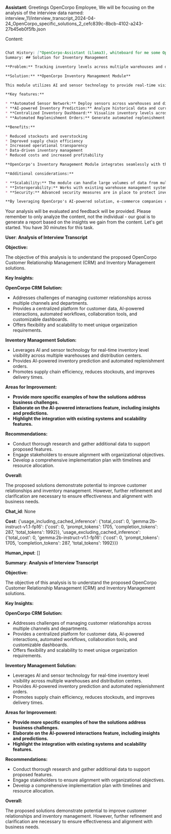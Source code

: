**Assistant**: Greetings OpenCorpo Employee, We will be focusing on the analysis of the interview data named: interview_11/interview_transcript_2024-04-24_OpenCorpo_specific_solutions_2_cefc839c-8bcb-4102-a243-27b45eb0f5fb.json 


 Content: 

 ```md

 Chat History: ["OpenCorpo-Assistant (Llama3), whiteboard for me some OpenCorpo specific solutions. Propose a solution for customer relationship management. I will evaluate your answers and give my feedback, then propose a problem to you. You will answer and I will evaluate. Let's now begin. You have 30 minutes.", "## OpenCorpo Customer Relationship Management Solution\n\n**Problem:** Managing customer relationships across multiple channels and departments is a challenge for many organizations. Existing CRM systems often lack the flexibility and scalability needed to effectively handle the complex interactions and data of today's digital world.\n\n**Solution:** **OpenCorpo Customer Engagement Platform**\n\nThis platform leverages the power of AI and open-source technologies to provide organizations with a comprehensive and customizable solution for managing customer relationships.\n\n**Key features:**\n\n* **Centralized Customer Data:** Unify customer data from multiple sources like website analytics, email campaigns, social media, and call center records.\n* **AI-powered Interactions:** Analyze customer conversations across channels to identify patterns, predict needs, and personalize offers.\n* **Automated Workflows:** Streamline processes like lead generation, onboarding, and customer service interactions.\n* **Collaboration Tools:** Improve team communication and accountability with shared dashboards, notes, and task management.\n* **Customizable dashboards:** Visualize key performance indicators and track progress towards business goals.\n\n**Benefits:**\n\n* Improved customer retention\n* Increased sales & revenue\n* Enhanced brand reputation\n* Data-driven decision making\n* Increased operational efficiency\n\n**OpenCorpo offers flexibility and scalability to meet the unique needs of each organization. Our team of experts can help you tailor the platform to your specific requirements and achieve your business goals.**\n\n**Additional considerations:**\n\n* **Integration with existing systems:** OpenCorpo's platform seamlessly integrates with existing systems and workflows.\n* **Scalability:** The platform can scale to accommodate growing data volumes and organizational needs.\n* **Security:** Advanced security measures are in place to protect customer data.\n\n**Please let me know your feedback on this solution and if you have any other questions.**", "Well done! You've proposed a comprehensive Customer Relationship Management (CRM) solution that leverages AI and open-source technologies. Your solution addresses the challenges of managing multiple channels and departments, providing a centralized platform for customer data, AI-powered interactions, automated workflows, collaboration tools, and customizable dashboards.\n\nHere's my feedback:\n\n* Strengths:\n\t+ You've identified key pain points in existing CRM systems and proposed a tailored solution to address them.\n\t+ Your solution encompasses multiple features that cater to different aspects of customer relationships, such as data unification, AI-driven interactions, and workflow automation.\n\t+ The emphasis on scalability, integration with existing systems, and security is crucial for any organization considering a new CRM solution.\n* Areas for improvement:\n\t+ While your proposal provides a solid foundation, it would be beneficial to include more specific examples of how the OpenCorpo Customer Engagement Platform can help organizations achieve their goals (e.g., increased sales or improved customer retention).\n\t+ You could also elaborate on the AI-powered interactions feature, highlighting the types of insights and predictions that the platform can provide to customers.\n\nNow, let's propose a problem for you to solve:\n\n**Problem:** A popular e-commerce company is struggling with inventory management. They have multiple warehouses and distribution centers spread across different regions, making it difficult to track inventory levels in real-time. This has led to issues with stockouts, overstocking, and delayed shipping.\n\nCan you propose a solution for this problem that leverages the OpenCorpo platform?", "## Solution for Inventory Management\n\n**Problem:** Tracking inventory levels across multiple warehouses and distribution centers in real-time is challenging for e-commerce companies. This can lead to stockouts, overstocking, and delayed shipping.\n\n**Solution:** **OpenCorpo Inventory Management Module**\n\nThis module utilizes AI and sensor technology to provide real-time visibility of inventory levels across the entire supply chain.\n\n**Key features:**\n\n* **Automated Sensor Network:** Deploy sensors across warehouses and distribution centers to track inventory movement in real-time.\n* **AI-powered Inventory Prediction:** Analyze historical data and current trends to predict future inventory needs.\n* **Centralized Inventory Dashboard:** Visualize inventory levels across all locations in real-time.\n* **Automated Replenishment Orders:** Generate automated replenishment orders based on inventory predictions and consumption patterns.\n\n**Benefits:**\n\n* Reduced stockouts and overstocking\n* Improved supply chain efficiency\n* Increased operational transparency\n* Data-driven inventory management\n* Reduced costs and increased profitability\n\n**OpenCorpo's Inventory Management Module integrates seamlessly with the Customer Engagement Platform to provide a holistic view of inventory performance and optimize the entire supply chain process.**\n\n**Additional considerations:**\n\n* **Scalability:** The module can handle large volumes of data from multiple sensors and warehouses.\n* **Interoperability:** Works with existing warehouse management systems and logistics software.\n* **Security:** Advanced security measures are in place to protect inventory data from unauthorized access.\n\n**By leveraging OpenCorpo's AI-powered solution, e-commerce companies can achieve real-time visibility of inventory levels, optimize their supply chain, and ensure seamless delivery of products to their customers.**"] 
 Summary: ## Solution for Inventory Management

**Problem:** Tracking inventory levels across multiple warehouses and distribution centers in real-time is challenging for e-commerce companies. This can lead to stockouts, overstocking, and delayed shipping.

**Solution:** **OpenCorpo Inventory Management Module**

This module utilizes AI and sensor technology to provide real-time visibility of inventory levels across the entire supply chain.

**Key features:**

* **Automated Sensor Network:** Deploy sensors across warehouses and distribution centers to track inventory movement in real-time.
* **AI-powered Inventory Prediction:** Analyze historical data and current trends to predict future inventory needs.
* **Centralized Inventory Dashboard:** Visualize inventory levels across all locations in real-time.
* **Automated Replenishment Orders:** Generate automated replenishment orders based on inventory predictions and consumption patterns.

**Benefits:**

* Reduced stockouts and overstocking
* Improved supply chain efficiency
* Increased operational transparency
* Data-driven inventory management
* Reduced costs and increased profitability

**OpenCorpo's Inventory Management Module integrates seamlessly with the Customer Engagement Platform to provide a holistic view of inventory performance and optimize the entire supply chain process.**

**Additional considerations:**

* **Scalability:** The module can handle large volumes of data from multiple sensors and warehouses.
* **Interoperability:** Works with existing warehouse management systems and logistics software.
* **Security:** Advanced security measures are in place to protect inventory data from unauthorized access.

**By leveraging OpenCorpo's AI-powered solution, e-commerce companies can achieve real-time visibility of inventory levels, optimize their supply chain, and ensure seamless delivery of products to their customers.** 
``` 


 Your analysis will be evaluated and feedback will be provided. Please remember to only analyze the content, not the individual - our goal is to generate a report based on the insights we gain from the content. Let's get started. You have 30 minutes for this task.

**User**: **Analysis of Interview Transcript**

**Objective:**

The objective of this analysis is to understand the proposed OpenCorpo Customer Relationship Management (CRM) and Inventory Management solutions.

**Key Insights:**

**OpenCorpo CRM Solution:**

* Addresses challenges of managing customer relationships across multiple channels and departments.
* Provides a centralized platform for customer data, AI-powered interactions, automated workflows, collaboration tools, and customizable dashboards.
* Offers flexibility and scalability to meet unique organization requirements.

**Inventory Management Solution:**

* Leverages AI and sensor technology for real-time inventory level visibility across multiple warehouses and distribution centers.
* Provides AI-powered inventory prediction and automated replenishment orders.
* Promotes supply chain efficiency, reduces stockouts, and improves delivery times.

**Areas for Improvement:**

* **Provide more specific examples of how the solutions address business challenges.**
* **Elaborate on the AI-powered interactions feature, including insights and predictions.**
* **Highlight the integration with existing systems and scalability features.**

**Recommendations:**

* Conduct thorough research and gather additional data to support proposed features.
* Engage stakeholders to ensure alignment with organizational objectives.
* Develop a comprehensive implementation plan with timelines and resource allocation.

**Overall:**

The proposed solutions demonstrate potential to improve customer relationships and inventory management. However, further refinement and clarification are necessary to ensure effectiveness and alignment with business needs.

**Chat_id**: None

**Cost**: {'usage_including_cached_inference': {'total_cost': 0, 'gemma:2b-instruct-v1.1-fp16': {'cost': 0, 'prompt_tokens': 1705, 'completion_tokens': 287, 'total_tokens': 1992}}, 'usage_excluding_cached_inference': {'total_cost': 0, 'gemma:2b-instruct-v1.1-fp16': {'cost': 0, 'prompt_tokens': 1705, 'completion_tokens': 287, 'total_tokens': 1992}}}

**Human_input**: []

**Summary**: **Analysis of Interview Transcript**

**Objective:**

The objective of this analysis is to understand the proposed OpenCorpo Customer Relationship Management (CRM) and Inventory Management solutions.

**Key Insights:**

**OpenCorpo CRM Solution:**

* Addresses challenges of managing customer relationships across multiple channels and departments.
* Provides a centralized platform for customer data, AI-powered interactions, automated workflows, collaboration tools, and customizable dashboards.
* Offers flexibility and scalability to meet unique organization requirements.

**Inventory Management Solution:**

* Leverages AI and sensor technology for real-time inventory level visibility across multiple warehouses and distribution centers.
* Provides AI-powered inventory prediction and automated replenishment orders.
* Promotes supply chain efficiency, reduces stockouts, and improves delivery times.

**Areas for Improvement:**

* **Provide more specific examples of how the solutions address business challenges.**
* **Elaborate on the AI-powered interactions feature, including insights and predictions.**
* **Highlight the integration with existing systems and scalability features.**

**Recommendations:**

* Conduct thorough research and gather additional data to support proposed features.
* Engage stakeholders to ensure alignment with organizational objectives.
* Develop a comprehensive implementation plan with timelines and resource allocation.

**Overall:**

The proposed solutions demonstrate potential to improve customer relationships and inventory management. However, further refinement and clarification are necessary to ensure effectiveness and alignment with business needs.

